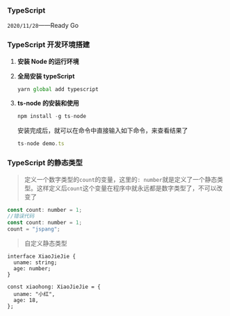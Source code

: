 ### TypeScript

[^技术胖]: [走起](https://www.jspang.com/detailed?id=63)

`2020/11/28`——Ready Go

### TypeScript 开发环境搭建

1. **安装 Node 的运行环境**

2. **全局安装 typeScript**

   ```js
   yarn global add typescript
   ```

3. **ts-node 的安装和使用**

   ```js
   npm install -g ts-node
   ```

   安装完成后，就可以在命令中直接输入如下命令，来查看结果了

   ```js
   ts-node demo.ts
   ```

### TypeScript 的静态类型

> 定义一个数字类型的`count`的变量，这里的`: number`就是定义了一个静态类型。这样定义后`count`这个变量在程序中就永远都是数字类型了，不可以改变了

```js
const count: number = 1;
//错误代码
const count: number = 1;
count = "jspang";
```

> 自定义静态类型

```tsx
interface XiaoJieJie {
  uname: string;
  age: number;
}

const xiaohong: XiaoJieJie = {
  uname: "小红",
  age: 18,
};
```

[^如果使用了静态类型，不仅意味着变量的类型不可以改变，还意味着类型的属性和方法也跟着确定了。这个特点就大大提高了程序的健壮性，并且编辑器这时候也会给你很好的语法提示，加快了你的开发效率]: 

